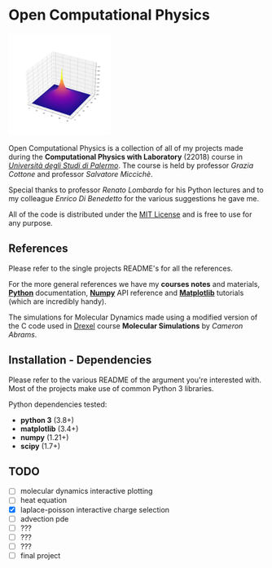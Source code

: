 # Open Computational Physics

<img src="laplace-poisson/images/single_charge.png" width="200"/>

Open Computational Physics is a collection of all of my projects made during the **Computational Physics with Laboratory** (22018) course in *[Università degli Studi di Palermo](https://www.unipa.it/)*. The course is held by professor *Grazia Cottone* and professor *Salvatore Miccichè*.

Special thanks to professor *Renato Lombardo* for his Python lectures and to my colleague *Enrico Di Benedetto* for the various suggestions he gave me.

All of the code is distributed under the [MIT License](LICENSE.md) and is free to use for any purpose.

## References

Please refer to the single projects README's for all the references.

For the more general references we have my **courses notes** and materials, [**Python**](https://docs.python.org/3/) documentation, [**Numpy**](https://numpy.org/doc/stable/reference/) API reference and [**Matplotlib**](https://matplotlib.org/stable/tutorials/index.html) tutorials (which are incredibly handy).

The simulations for Molecular Dynamics made using a modified version of the C code used in [Drexel](http://www.pages.drexel.edu/~cfa22/msim/node21.html) course **Molecular Simulations** by *Cameron Abrams*.

## Installation - Dependencies

Please refer to the various README of the argument you're interested with. Most of the projects make use of common Python 3 libraries.

Python dependencies tested:
  * **python 3** (3.8+)
  * **matplotlib** (3.4+)
  * **numpy** (1.21+)
  * **scipy** (1.7+)

## TODO

- [ ] molecular dynamics interactive plotting
- [ ] heat equation
- [x] laplace-poisson interactive charge selection
- [ ] advection pde
- [ ] ???
- [ ] ???
- [ ] ???
- [ ] final project
